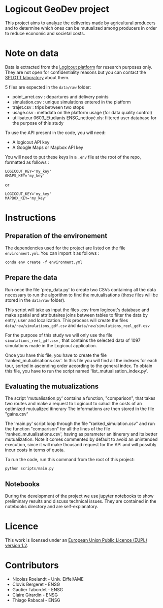 # Logicout GeoDev project

This project aims to analyze the deliveries made by agricultural producers 
and to determine which ones can be mutualized among producers in order to 
reduce economic and societal costs.

# Note on data

Data is extracted from the [Logicout platform](https://www.logicout.fr/couts/) for research purposes only. 
They are not open for confidentiality reasons but you can contact the [SPLOTT laboratory](https://splott.univ-gustave-eiffel.fr/contacter-le-labo) about them.

5 files are expected in the `data/raw` folder:

- point_arret.csv : departures and delivery points
- simulation.csv : unique simulations entered in the platform
- trajet.csv : trips between two stops
- usage.csv : metadata on the platform usage (for data quality control)
- utilisateur 0603_Etudiants ENSG_nettoyé.xls: filtered user database for the purpose of this study

To use the API present in the code, you will need:

- A logicout API key
- A Google Maps or Mapbox API key

You will need to put these keys in a `.env` file at the root of the repo, formatted as follows :

``` env
LOGICOUT_KEY='my_key'
GMAPS_KEY='my_key'
```
or
``` env
LOGICOUT_KEY='my_key'
MAPBOX_KEY='my_key'
```

# Instructions
## Preparation of the environement
The dependencies used for the project are listed on the file `environment.yml`. 
You can import it as follows :
``` python
conda env create -f environment.yml
```
## Prepare the data
Run once the file 'prep_data.py' to create two CSVs containing all the data necessary to run the algorithm to find the mutualisations (those files will be stored in the  `data/raw` folder).

This script will take as input the files .csv from logicout's database and make spatial and attributaires joins between tables to filter the data by entry, user and localization. 
This process will create the files `data/raw/simulations_gdf.csv` and `data/raw/simulations_reel_gdf.csv`

For the purpose of this study we will only use the file `simulations_reel_gdf.csv` , that contains the selected data of 1097 simulations made in the Logicout application.

Once you have this file, you have to create the file 'ranked_mutualisations.csv'. In this file you will find all the indexes for each tour, sorted in ascending order according to the general index.
To obtain this file, you have to run the script named 'list_mutualisation_index.py'.

## Evaluating the mutualizations

The script 'mutualisation.py' contains a function, "comparison", that takes two routes and make a request to Logicout to calucl the costs of an optimized mutualized itinerary
The informations are then stored in the file "gains.csv"

The 'main.py' script loop through the file "ranked_simulation.csv" and run the function "comparison" for all the lines of the file 'ranked_mutualisations.csv', having as parameter an itinerary and its better mutualization. Note it comes commented by default to avoid an unintended execution, since it will make thousand request for the API and will possibly incur costs in terms of quota.


To run the code, run this command from the root of this project:

```python
python scripts/main.py 
```

## Notebooks

During the development of the project we use jupyter notebooks to show preliminary results and discuss technical issues. They are contained in the notebooks directory and are self-explanatory.

# Licence 

This work is licensed under an 
<a rel="license" href="https://joinup.ec.europa.eu/collection/eupl/eupl-text-eupl-12">
European Union Public Licence (EUPL) version 1.2</a>.

# Contributors

- Nicolas Roelandt - Univ. Eiffel/AME
- Clovis Bergeret - ENSG
- Gautier Tabordet - ENSG
- Claire Girardin - ENSG
- Thiago Rabacal - ENSG

